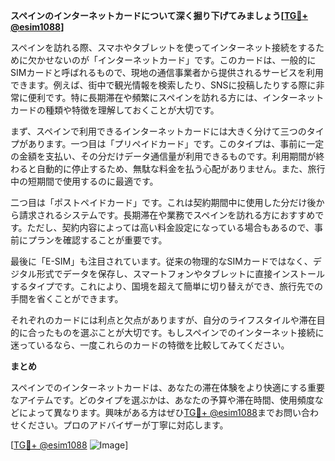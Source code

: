 **スペインのインターネットカードについて深く掘り下げてみましょう[[TG💪+ @esim1088](https://t.me/s/esim1088)]**

スペインを訪れる際、スマホやタブレットを使ってインターネット接続をするために欠かせないのが「インターネットカード」です。このカードは、一般的にSIMカードと呼ばれるもので、現地の通信事業者から提供されるサービスを利用できます。例えば、街中で観光情報を検索したり、SNSに投稿したりする際に非常に便利です。特に長期滞在や頻繁にスペインを訪れる方には、インターネットカードの種類や特徴を理解しておくことが大切です。

まず、スペインで利用できるインターネットカードには大きく分けて三つのタイプがあります。一つ目は「プリペイドカード」です。このタイプは、事前に一定の金額を支払い、その分だけデータ通信量が利用できるものです。利用期間が終わると自動的に停止するため、無駄な料金を払う心配がありません。また、旅行中の短期間で使用するのに最適です。

二つ目は「ポストペイドカード」です。これは契約期間中に使用した分だけ後から請求されるシステムです。長期滞在や業務でスペインを訪れる方におすすめです。ただし、契約内容によっては高い料金設定になっている場合もあるので、事前にプランを確認することが重要です。

最後に「E-SIM」も注目されています。従来の物理的なSIMカードではなく、デジタル形式でデータを保存し、スマートフォンやタブレットに直接インストールするタイプです。これにより、国境を超えて簡単に切り替えができ、旅行先での手間を省くことができます。

それぞれのカードには利点と欠点がありますが、自分のライフスタイルや滞在目的に合ったものを選ぶことが大切です。もしスペインでのインターネット接続に迷っているなら、一度これらのカードの特徴を比較してみてください。

**まとめ**

スペインでのインターネットカードは、あなたの滞在体験をより快適にする重要なアイテムです。どのタイプを選ぶかは、あなたの予算や滞在時間、使用頻度などによって異なります。興味がある方はぜひ[TG💪+ @esim1088](https://t.me/s/esim1088)までお問い合わせください。プロのアドバイザーが丁寧に対応します。

[[TG💪+ @esim1088](https://t.me/s/esim1088) ![Image](https://i.postimg.cc/Y0z9fWf4/image.png)]